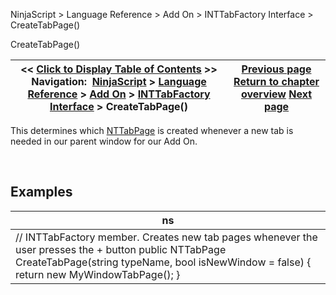 ﻿


NinjaScript \> Language Reference \> Add On \> INTTabFactory Interface \> CreateTabPage()






















CreateTabPage()







| \<\< [Click to Display Table of Contents](createtabpage.md) \>\> **Navigation:**     [NinjaScript](ninjascript-1.md) \> [Language Reference](language_reference_wip-1.md) \> [Add On](add_on-1.md) \> [INTTabFactory Interface](inttabfactory_class-1.md) \> CreateTabPage() | [Previous page](createparentwindow-1.md) [Return to chapter overview](inttabfactory_class-1.md) [Next page](iworkspacepersistence_interface-1.md) |
| --- | --- |











This determines which [NTTabPage](nttabpage_class-1.md) is created whenever a new tab is needed in our parent window for our Add On.


 


## 


## Examples




| ns |
| --- |
| // INTTabFactory member. Creates new tab pages whenever the user presses the \+ button public NTTabPage CreateTabPage(string typeName, bool isNewWindow \= false) {    return new MyWindowTabPage(); } |









